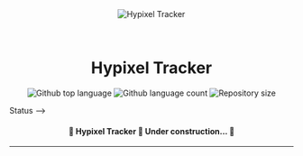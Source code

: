 <div align="center" id="top"> 
  <img src="./.github/app.gif" alt="Hypixel Tracker" />

  &#xa0;

  <!-- <a href="https://hypixeltracker.netlify.app">Demo</a> -->
</div>

<h1 align="center">Hypixel Tracker</h1>

<p align="center">
  <img alt="Github top language" src="https://img.shields.io/github/languages/top/Kamyx001/hypixel-tracker?color=56BEB8">

  <img alt="Github language count" src="https://img.shields.io/github/languages/count/Kamyx001/hypixel-tracker?color=56BEB8">

  <img alt="Repository size" src="https://img.shields.io/github/repo-size/Kamyx001/hypixel-tracker?color=56BEB8">

</p>

Status -->

<h4 align="center"> 
	🚧  Hypixel Tracker 🚀 Under construction...  🚧
</h4> 

<hr>

<!-- <p align="center">
  <a href="#dart-about">About</a> &#xa0; | &#xa0; 
  <a href="#sparkles-features">Features</a> &#xa0; | &#xa0;
  <a href="#rocket-technologies">Technologies</a> &#xa0; | &#xa0;
  <a href="#white_check_mark-requirements">Requirements</a> &#xa0; | &#xa0;
  <a href="#checkered_flag-starting">Starting</a> &#xa0; | &#xa0;
  <a href="#memo-license">License</a> &#xa0; | &#xa0;
  <a href="https://github.com/Kamyx001" target="_blank">Author</a>
</p>

<br>

## :dart: About ##

Describe your project

## :sparkles: Features ##

:heavy_check_mark: Feature 1;\
:heavy_check_mark: Feature 2;\
:heavy_check_mark: Feature 3;

## :rocket: Technologies ##

The following tools were used in this project:

- [Expo](https://expo.io/)
- [Node.js](https://nodejs.org/en/)
- [React](https://pt-br.reactjs.org/)
- [React Native](https://reactnative.dev/)
- [TypeScript](https://www.typescriptlang.org/)

## :white_check_mark: Requirements ##

Before starting :checkered_flag:, you need to have [Git](https://git-scm.com) and [Node](https://nodejs.org/en/) installed.

## :checkered_flag: Starting ##

```bash
# Clone this project
$ git clone https://github.com/Kamyx001/hypixel-tracker

# Access
$ cd hypixel-tracker

# Install dependencies
$ yarn

# Run the project
$ yarn start

# The server will initialize in the <http://localhost:3000>
```

## :memo: License ##

This project is under license from MIT. For more details, see the [LICENSE](LICENSE.md) file.


Made with :heart: by <a href="https://github.com/Kamyx001" target="_blank">Kamyx</a>

&#xa0;

<a href="#top">Back to top</a> -->
